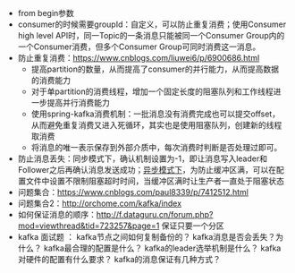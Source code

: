 - from begin参数
- consumer的时候需要groupId：自定义，可以防止重复消费；使用Consumer high level API时，同一Topic的一条消息只能被同一个Consumer Group内的一个Consumer消费，但多个Consumer Group可同时消费这一消息。
- 防止重复消费：https://www.cnblogs.com/liuwei6/p/6900686.html
	- 提高partition的数量，从而提高了consumer的并行能力，从而提高数据的消费能力
	- 对于单partition的消费线程，增加一个固定长度的阻塞队列和工作线程进一步提高并行消费能力
	- 使用spring-kafka消费机制：一批消息没有消费完成也可以提交offset，从而避免重复消费又进入死循环，其实也是使用阻塞队列，创建新的线程取消费
	- 将消息的唯一表示保存到外部介质中，每次消费时判断是否处理过即可。
- 防止消息丢失：同步模式下，确认机制设置为-1，即让消息写入leader和 Follower之后再确认消息发送成功；[异步模式下](http://orchome.com/19)，为防止缓冲区满，可以在配置文件中设置不限制阻塞超时时间，当缓冲区满时让生产者一直处于阻塞状态
- 问题集合：https://www.cnblogs.com/paul8339/p/7412512.html
- 问题集合2：http://orchome.com/kafka/index
- 如何保证消息的顺序：http://f.dataguru.cn/forum.php?mod=viewthread&tid=723257&page=1 保证只要一个分区
- kafka 面试题 ：
		  kafka节点之间如何复制备份的？
		  kafka消息是否会丢失？为什么？
		  kafka最合理的配置是什么？
		  kafka的leader选举机制是什么？
		  kafka对硬件的配置有什么要求？
		  kafka的消息保证有几种方式？

